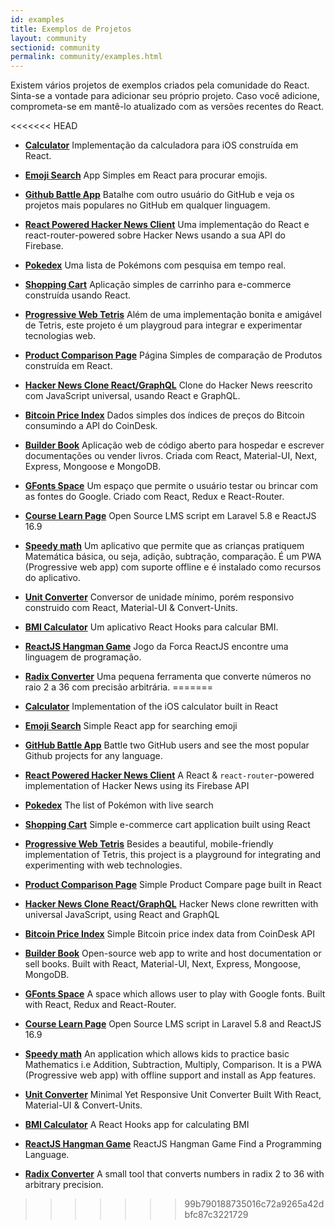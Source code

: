 ```yaml
---
id: examples
title: Exemplos de Projetos
layout: community
sectionid: community
permalink: community/examples.html
---
```


Existem vários projetos de exemplos criados pela comunidade do React. Sinta-se a vontade para adicionar seu próprio projeto. Caso você adicione, comprometa-se em mantê-lo atualizado com as versões recentes do React.

<<<<<<< HEAD
* **[Calculator](https://github.com/ahfarmer/calculator)** Implementação da calculadora para iOS construída em React.
* **[Emoji Search](https://github.com/ahfarmer/emoji-search)** App Simples em React para procurar emojis.
* **[Github Battle App](https://tm.dev/react-course-project/)** Batalhe com outro usuário do GitHub e veja os projetos mais populares no GitHub em qualquer linguagem.
* **[React Powered Hacker News Client](https://github.com/insin/react-hn)** Uma implementação do React e react-router-powered sobre Hacker News usando a sua API do Firebase.
* **[Pokedex](https://github.com/alik0211/pokedex)** Uma lista de Pokémons com pesquisa em tempo real.
* **[Shopping Cart](https://github.com/jeffersonRibeiro/react-shopping-cart)** Aplicação simples de carrinho para e-commerce construída usando React.
* **[Progressive Web Tetris](https://github.com/skidding/flatris)** Além de uma implementação bonita e amigável de Tetris, este projeto é um playgroud para integrar e experimentar tecnologias web.
* **[Product Comparison Page](https://github.com/Rhymond/product-compare-react)** Página Simples de comparação de Produtos construída em React.
* **[Hacker News Clone React/GraphQL](https://github.com/clintonwoo/hackernews-react-graphql)** Clone do Hacker News reescrito com JavaScript universal, usando React e GraphQL.
* **[Bitcoin Price Index](https://github.com/mrkjlchvz/bitcoin-price-index)** Dados simples dos índices de preços do Bitcoin consumindo a API do CoinDesk.
* **[Builder Book](https://github.com/builderbook/builderbook)** Aplicação web de código aberto para hospedar e escrever documentações ou vender livros. Criada com React, Material-UI, Next, Express, Mongoose e MongoDB. 
* **[GFonts Space](https://github.com/pankajladhar/GFontsSpace)** Um espaço que permite o usuário testar ou brincar com as fontes do Google. Criado com React, Redux e React-Router.
* **[Course Learn Page](https://github.com/ulearnpro/ulearn)** Open Source LMS script em Laravel 5.8 e ReactJS 16.9
* **[Speedy math](https://github.com/pankajladhar/speedy-math)** Um aplicativo que permite que as crianças pratiquem Matemática básica, ou seja, adição, subtração, comparação. É um PWA (Progressive web app) com suporte offline e é instalado como recursos do aplicativo.
* **[Unit Converter](https://github.com/KarthikeyanRanasthala/react-unit-converter)** Conversor de unidade mínimo, porém responsivo construido com React, Material-UI & Convert-Units.
* **[BMI Calculator](https://github.com/GermaVinsmoke/bmi-calculator)** Um aplicativo React Hooks para calcular BMI.
* **[ReactJS Hangman Game](https://github.com/vetrivelcsamy/reactjs-hangman)** Jogo da Forca ReactJS encontre uma linguagem de programação.
* **[Radix Converter](https://github.com/kumom/radix-converter)** Uma pequena ferramenta que converte números no raio 2 a 36 com precisão arbitrária.
=======

* **[Calculator](https://github.com/ahfarmer/calculator)** Implementation of the iOS calculator built in React
* **[Emoji Search](https://github.com/ahfarmer/emoji-search)** Simple React app for searching emoji
* **[GitHub Battle App](https://tm.dev/react-course-project/)** Battle two GitHub users and see the most popular Github projects for any language.
* **[React Powered Hacker News Client](https://github.com/insin/react-hn)** A React & `react-router`-powered implementation of Hacker News using its Firebase API
* **[Pokedex](https://github.com/alik0211/pokedex)** The list of Pokémon with live search
* **[Shopping Cart](https://github.com/jeffersonRibeiro/react-shopping-cart)** Simple e-commerce cart application built using React
* **[Progressive Web Tetris](https://github.com/skidding/flatris)** Besides a beautiful, mobile-friendly implementation of Tetris, this project is a playground for integrating and experimenting with web technologies.
* **[Product Comparison Page](https://github.com/Rhymond/product-compare-react)** Simple Product Compare page built in React
* **[Hacker News Clone React/GraphQL](https://github.com/clintonwoo/hackernews-react-graphql)** Hacker News clone rewritten with universal JavaScript, using React and GraphQL
* **[Bitcoin Price Index](https://github.com/mrkjlchvz/bitcoin-price-index)** Simple Bitcoin price index data from CoinDesk API
* **[Builder Book](https://github.com/builderbook/builderbook)** Open-source web app to write and host documentation or sell books. Built with React, Material-UI, Next, Express, Mongoose, MongoDB.
* **[GFonts Space](https://github.com/pankajladhar/GFontsSpace)** A space which allows user to play with Google fonts. Built with React, Redux and React-Router.
* **[Course Learn Page](https://github.com/ulearnpro/ulearn)** Open Source LMS script in Laravel 5.8 and ReactJS 16.9
* **[Speedy math](https://github.com/pankajladhar/speedy-math)** An application which allows kids to practice basic Mathematics i.e  Addition, Subtraction, Multiply, Comparison. It is a PWA (Progressive web app) with offline support and install as App features.
* **[Unit Converter](https://github.com/KarthikeyanRanasthala/react-unit-converter)** Minimal Yet Responsive Unit Converter Built With React, Material-UI & Convert-Units.
* **[BMI Calculator](https://github.com/GermaVinsmoke/bmi-calculator)** A React Hooks app for calculating BMI
* **[ReactJS Hangman Game](https://github.com/vetrivelcsamy/reactjs-hangman)** ReactJS Hangman Game Find a Programming Language.
* **[Radix Converter](https://github.com/kumom/radix-converter)** A small tool that converts numbers in radix 2 to 36 with arbitrary precision.
>>>>>>> 99b790188735016c72a9265a42dbfc87c3221729
